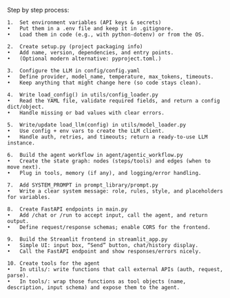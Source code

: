 Step by step process:
	
    1.	Set environment variables (API keys & secrets)
	•	Put them in a .env file and keep it in .gitignore.
	•	Load them in code (e.g., with python-dotenv) or from the OS.
	
    2.	Create setup.py (project packaging info)
	•	Add name, version, dependencies, and entry points.
	•	(Optional modern alternative: pyproject.toml.)
	
    3.	Configure the LLM in config/config.yaml
	•	Define provider, model_name, temperature, max_tokens, timeouts.
	•	Keep anything that might change here (so code stays clean).
	
    4.	Write load_config() in utils/config_loader.py
	•	Read the YAML file, validate required fields, and return a config dict/object.
	•	Handle missing or bad values with clear errors.
	
    5.	Write/update load_llm(config) in utils/model_loader.py
	•	Use config + env vars to create the LLM client.
	•	Handle auth, retries, and timeouts; return a ready-to-use LLM instance.
	
    6.	Build the agent workflow in agent/agentic_workflow.py
	•	Create the state graph: nodes (steps/tools) and edges (when to move next).
	•	Plug in tools, memory (if any), and logging/error handling.
	
    7.	Add SYSTEM_PROMPT in prompt_library/prompt.py
	•	Write a clear system message: role, rules, style, and placeholders for variables.
	
    8.	Create FastAPI endpoints in main.py
	•	Add /chat or /run to accept input, call the agent, and return output.
	•	Define request/response schemas; enable CORS for the frontend.
	
    9.	Build the Streamlit frontend in streamlit_app.py
	•	Simple UI: input box, “Send” button, chat/history display.
	•	Call the FastAPI endpoint and show responses/errors nicely.
	
    10.	Create tools for the agent
    •	In utils/: write functions that call external APIs (auth, request, parse).
	•	In tools/: wrap those functions as tool objects (name, description, input schema) and expose them to the agent.